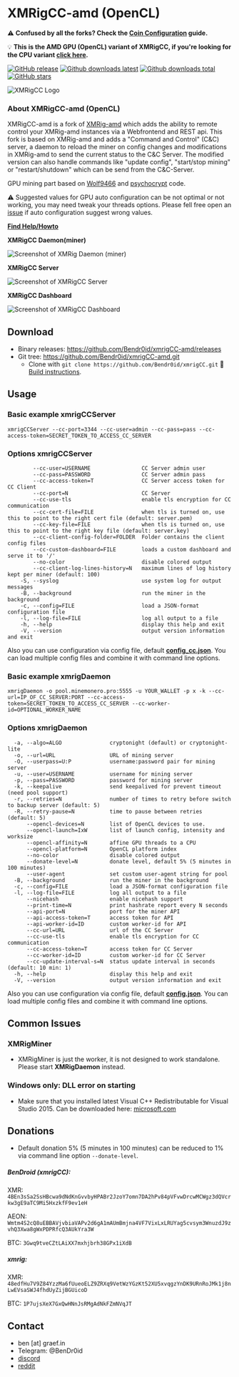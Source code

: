 # XMRigCC-amd (OpenCL)

:warning: **Confused by all the forks? Check the [Coin Configuration](https://github.com/Bendr0id/xmrigCC/wiki/Coin-configurations) guide.**

:bulb: **This is the AMD GPU (OpenCL) variant of XMRigCC, if you're looking for the CPU variant [click here](https://github.com/Bendr0id/xmrigCC/).**


[![GitHub release](https://img.shields.io/github/release/bendr0id/xmrigCC-amd/all.svg)](https://github.com/bendr0id/xmrigCC-amd/releases)
[![Github downloads latest](https://img.shields.io/github/downloads/bendr0id/xmrigCC-amd/latest/total.svg)](https://github.com/bendr0id/xmrigCC-amd/releases)
[![Github downloads total](https://img.shields.io/github/downloads/bendr0id/xmrigCC-amd/total.svg)](https://github.com/bendr0id/xmrigCC-amd/releases)
[![GitHub stars](https://img.shields.io/github/stars/bendr0id/xmrigCC-amd.svg)](https://github.com/bendr0id/xmrigCC-amd/stargazers)

![XMRigCC Logo](https://i.imgur.com/7mi0WCe.png)


### About XMRigCC-amd (OpenCL)

XMRigCC-amd is a fork of [XMRig-amd](https://github.com/xmrig/xmrig-amd) which adds the ability to remote control your XMRig-amd instances via a Webfrontend and REST api.
This fork is based on XMRig-amd and adds a "Command and Control" (C&amp;C) server, a daemon to reload the miner on config changes and modifications in XMRig-amd to send the current status to the C&amp;C Server.
The modified version can also handle commands like "update config", "start/stop mining" or "restart/shutdown" which can be send from the C&amp;C-Server.

GPU mining part based on [Wolf9466](https://github.com/OhGodAPet) and [psychocrypt](https://github.com/psychocrypt) code.


:warning: Suggested values for GPU auto configuration can be not optimal or not working, you may need tweak your threads options. Please fell free open an [issue](https://github.com/bendr0id/xmrigCC-amd/issues) if auto configuration suggest wrong values.

**[Find Help/Howto](https://github.com/Bendr0id/xmrigCC/wiki/)**


**XMRigCC Daemon(miner)**

![Screenshot of XMRig Daemon (miner)](https://i.imgur.com/48uGuDI.jpg)

**XMRigCC Server**

![Screenshot of XMRigCC Server](https://i.imgur.com/iS1RzgO.png)

**XMRigCC Dashboard**

![Screenshot of XMRigCC Dashboard](https://imgur.com/UrdTHpM.png)


## Download
* Binary releases: https://github.com/Bendr0id/xmrigCC-amd/releases
* Git tree: https://github.com/Bendr0id/xmrigCC-amd.git
  * Clone with `git clone https://github.com/Bendr0id/xmrigCC.git` :hammer: [Build instructions](https://github.com/Bendr0id/xmrigCC/wiki/Build-Debian%5CUbuntu).

## Usage
### Basic example xmrigCCServer
```
xmrigCCServer --cc-port=3344 --cc-user=admin --cc-pass=pass --cc-access-token=SECRET_TOKEN_TO_ACCESS_CC_SERVER
```

### Options xmrigCCServer
```
        --cc-user=USERNAME                CC Server admin user
        --cc-pass=PASSWORD                CC Server admin pass
        --cc-access-token=T               CC Server access token for CC Client
        --cc-port=N                       CC Server
        --cc-use-tls                      enable tls encryption for CC communication
        --cc-cert-file=FILE               when tls is turned on, use this to point to the right cert file (default: server.pem) 
        --cc-key-file=FILE                when tls is turned on, use this to point to the right key file (default: server.key) 
        --cc-client-config-folder=FOLDER  Folder contains the client config files
        --cc-custom-dashboard=FILE        loads a custom dashboard and serve it to '/'
        --no-color                        disable colored output
        --cc-client-log-lines-history=N   maximum lines of log history kept per miner (default: 100)
    -S, --syslog                          use system log for output messages
    -B, --background                      run the miner in the background
    -c, --config=FILE                     load a JSON-format configuration file
    -l, --log-file=FILE                   log all output to a file
    -h, --help                            display this help and exit
    -V, --version                         output version information and exit
```

Also you can use configuration via config file, default **[config_cc.json](https://github.com/Bendr0id/xmrigCC/wiki/Config-XMRigCCServer)**. You can load multiple config files and combine it with command line options.

### Basic example xmrigDaemon
```
xmrigDaemon -o pool.minemonero.pro:5555 -u YOUR_WALLET -p x -k --cc-url=IP_OF_CC_SERVER:PORT --cc-access-token=SECRET_TOKEN_TO_ACCESS_CC_SERVER --cc-worker-id=OPTIONAL_WORKER_NAME
```

### Options xmrigDaemon
```
  -a, --algo=ALGO               cryptonight (default) or cryptonight-lite
  -o, --url=URL                 URL of mining server
  -O, --userpass=U:P            username:password pair for mining server
  -u, --user=USERNAME           username for mining server
  -p, --pass=PASSWORD           password for mining server
  -k, --keepalive               send keepalived for prevent timeout (need pool support)
  -r, --retries=N               number of times to retry before switch to backup server (default: 5)
  -R, --retry-pause=N           time to pause between retries (default: 5)
      --opencl-devices=N        list of OpenCL devices to use.
      --opencl-launch=IxW       list of launch config, intensity and worksize
      --opencl-affinity=N       affine GPU threads to a CPU
      --opencl-platform=N       OpenCL platform index
      --no-color                disable colored output
      --donate-level=N          donate level, default 5% (5 minutes in 100 minutes)
      --user-agent              set custom user-agent string for pool
  -B, --background              run the miner in the background
  -c, --config=FILE             load a JSON-format configuration file
  -l, --log-file=FILE           log all output to a file
      --nicehash                enable nicehash support
      --print-time=N            print hashrate report every N seconds
      --api-port=N              port for the miner API
      --api-access-token=T      access token for API
      --api-worker-id=ID        custom worker-id for API
      --cc-url=URL              url of the CC Server
      --cc-use-tls              enable tls encryption for CC communication
      --cc-access-token=T       access token for CC Server
      --cc-worker-id=ID         custom worker-id for CC Server
      --cc-update-interval-s=N  status update interval in seconds (default: 10 min: 1)
  -h, --help                    display this help and exit
  -V, --version                 output version information and exit
```

Also you can use configuration via config file, default **[config.json](https://github.com/Bendr0id/xmrigCC/wiki/Config-XMRigDaemon)**. You can load multiple config files and combine it with command line options.

## Common Issues
### XMRigMiner
* XMRigMiner is just the worker, it is not designed to work standalone. Please start **XMRigDaemon** instead.

### Windows only: DLL error on starting
* Make sure that you installed latest Visual C++ Redistributable for Visual Studio 2015. Can be downloaded here: [microsoft.com](https://www.microsoft.com/de-de/download/details.aspx?id=48145)

## Donations
* Default donation 5% (5 minutes in 100 minutes) can be reduced to 1% via command line option `--donate-level`. 

##### BenDroid (xmrigCC):
XMR:  `4BEn3sSa2SsHBcwa9dNdKnGvvbyHPABr2JzoY7omn7DA2hPv84pVFvwDrcwMCWgz3dQVcrkw3gE9aTC9Mi5HxzkfF9ev1eH`

AEON: `Wmtm4S2cQ8uEBBAVjvbiaVAPv2d6gA1mAUmBmjna4VF7VixLxLRUYag5cvsym3WnuzdJ9zvhQ3Xwa8gWxPDPRfcQ3AUkYra3W`

BTC:  `3Gwq9tveCZtLAiXX7mxhjbrh38GPx1iXdB`

##### xmrig:
XMR:  `48edfHu7V9Z84YzzMa6fUueoELZ9ZRXq9VetWzYGzKt52XU5xvqgzYnDK9URnRoJMk1j8nLwEVsaSWJ4fhdUyZijBGUicoD`

BTC:  `1P7ujsXeX7GxQwHNnJsRMgAdNkFZmNVqJT`

## Contact
* ben [at] graef.in
* Telegram: @BenDr0id
* [discord](https://discord.gg/r3rCKTB)
* [reddit](https://www.reddit.com/user/BenDr0id/)
